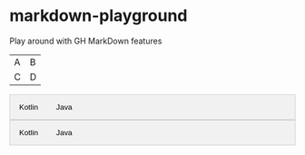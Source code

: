 # markdown-playground
Play around with GH MarkDown features

<!-- this will get processed correctly in the gh-pages view -->
<style>

/* Style the tab */
.tab {
  overflow: hidden;
  border: 1px solid #ccc;
  background-color: #f1f1f1;
}

/* Style the buttons that are used to open the tab content */
.tab button {
  background-color: inherit;
  float: left;
  border: none;
  outline: none;
  cursor: pointer;
  padding: 14px 16px;
  transition: 0.3s;
}

/* Change background color of buttons on hover */
.tab button:hover {
  background-color: #ddd;
}

/* Create an active/current tablink class */
.tab button.active {
  background-color: #ccc;
}

/* Style the tab content */
.tabcontent {
  display: none;
  padding: 6px 12px;
  border: 1px solid #ccc;
  border-top: none;
}

</style>

<script>
function openCity(evt, cityName) {
  // Declare all variables
  var i, tabcontent, tablinks;

  // Get all elements with class="tabcontent" and hide them
  tabcontent = document.getElementsByClassName("tabcontent");
  for (i = 0; i < tabcontent.length; i++) {
    tabcontent[i].style.display = "none";
  }

  // Get all elements with class="tablinks" and remove the class "active"
  tablinks = document.getElementsByClassName("tablinks");
  for (i = 0; i < tablinks.length; i++) {
    tablinks[i].className = tablinks[i].className.replace(" active", "");
  }

  // Show the current tab, and add an "active" class to the button that opened the tab
  document.getElementById(cityName).style.display = "block";
  evt.currentTarget.className += " active";
}
</script>

<table>
<tr><td>A</td><td>B</td></tr>
<tr><td>C</td><td>D</td></tr>
</table>

<div class="tab">
  <button class="tablinks" onclick="openCity(event, 'kotlin-1')">Kotlin</button>
  <button class="tablinks" onclick="openCity(event, 'java-1')">Java</button>
</div>

<div id="kotlin-1" class="tabcontent">
  <h3>Kotlin</h3>
  <p>Kotlin is a programming language with limited overhead</p>
</div>

<div id="java-1" class="tabcontent">
  <h3>Java</h3>
  <p>Java is a programming language with a lot of overhead</p>
</div>

<div class="tab">
  <button class="tablinks" onclick="openCity(event, 'kotlin-2')">Kotlin</button>
  <button class="tablinks" onclick="openCity(event, 'java-2')">Java</button>
</div>

<div id="kotlin-2" class="tabcontent">
  <h3>Hello World</h3>
  <p>println("Hello World")</p>
</div>

<div id="java-2" class="tabcontent">
  <h3>Hello World</h3>
  <p>system.out.println("Hello World");</p>
</div>

